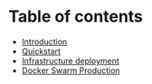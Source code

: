 # Table of contents

* [Introduction](../README.md)
* [Quickstart](quickstart/README.md)
* [Infrastructure deployment](infra-deployment/README.md)
* [Docker Swarm Production](docker-swarm-production/README.md)
